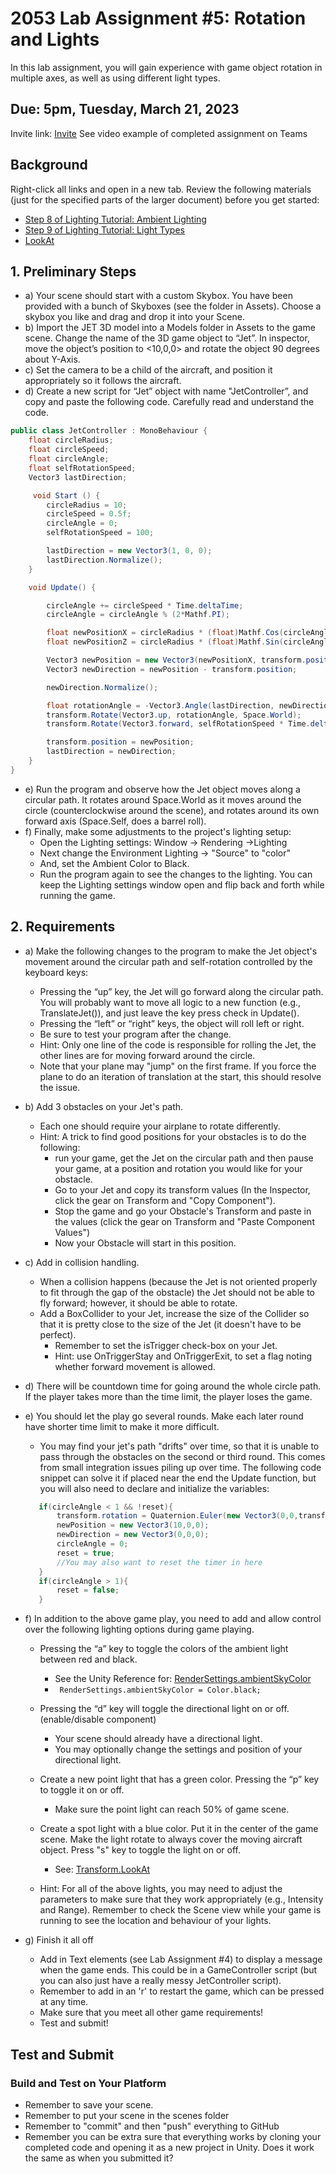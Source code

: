 # 2053 Lab Assignment #5: Rotation and Lights 

In this lab assignment, you will gain experience with game object rotation in multiple axes, as well as using different light types.

## Due: 5pm, Tuesday, March 21, 2023

Invite link: [Invite](https://classroom.github.com/a/qOKpf9wK)
See video example of completed assignment on Teams

## Background
Right-click all links and open in a new tab. Review the following materials (just for the specified parts of the larger document) before you get started:
 - [Step 8 of Lighting Tutorial: Ambient Lighting](https://learn.unity.com/tutorial/introduction-to-lighting-and-rendering#5c7f8528edbc2a002053b52f)
 - [Step 9 of Lighting Tutorial: Light Types](https://learn.unity.com/tutorial/introduction-to-lighting-and-rendering#5c7f8528edbc2a002053b530)
 - [LookAt](https://unity3d.com/learn/tutorials/topics/scripting/look)

## 1. Preliminary Steps
 - a) Your scene should start with a custom Skybox. You have been provided with a bunch of Skyboxes (see the folder in Assets). Choose a skybox you like and drag and drop it into your Scene.
 - b) Import the JET 3D model into a Models folder in Assets to the game scene. Change the name of the 3D game object to “Jet”. In inspector, move the object’s position to <10,0,0> and rotate the object 90 degrees about Y-Axis.
 - c) Set the camera to be a child of the aircraft, and position it appropriately so it follows the aircraft.
 - d) Create a new script for “Jet” object with name "JetController”, and copy and paste the following code. Carefully read and understand the code.
 
```csharp
public class JetController : MonoBehaviour {
    float circleRadius;
    float circleSpeed;
    float circleAngle;
    float selfRotationSpeed;
    Vector3 lastDirection;

     void Start () {
        circleRadius = 10;
        circleSpeed = 0.5f;
        circleAngle = 0;
        selfRotationSpeed = 100;

        lastDirection = new Vector3(1, 0, 0);
        lastDirection.Normalize();
    }

    void Update() {

        circleAngle += circleSpeed * Time.deltaTime;
        circleAngle = circleAngle % (2*Mathf.PI);

        float newPositionX = circleRadius * (float)Mathf.Cos(circleAngle);
        float newPositionZ = circleRadius * (float)Mathf.Sin(circleAngle);

        Vector3 newPosition = new Vector3(newPositionX, transform.position.y, newPositionZ);
        Vector3 newDirection = newPosition - transform.position;

        newDirection.Normalize();

        float rotationAngle = -Vector3.Angle(lastDirection, newDirection);
        transform.Rotate(Vector3.up, rotationAngle, Space.World);
        transform.Rotate(Vector3.forward, selfRotationSpeed * Time.deltaTime, Space.Self);

        transform.position = newPosition;
        lastDirection = newDirection;
    }
}
```
  - e) Run the program and observe how the Jet object moves along a circular path. It rotates around Space.World as it moves around the circle (counterclockwise around the scene), and rotates around its own forward axis (Space.Self, does a barrel roll).
  - f) Finally, make some adjustments to the project's lighting setup:
    + Open the Lighting settings: Window -> Rendering ->Lighting
    + Next change the Environment Lighting -> "Source" to "color"
    + And, set the Ambient Color to Black.
    + Run the program again to see the changes to the lighting. You can keep the Lighting settings window open and flip back and forth while running the game.

## 2. Requirements
 - a) Make the following changes to the program to make the Jet object's movement around the circular path and self-rotation controlled by the keyboard keys:
    + Pressing the “up” key, the Jet will go forward along the circular path. You will probably want to move all logic to a new function (e.g., TranslateJet()), and just leave the key press check in Update().
    + Pressing the “left” or “right” keys, the object will roll left or right.
    + Be sure to test your program after the change. 
    + Hint: Only one line of the code is responsible for rolling the Jet, the other lines are for moving forward around the circle.
    + Note that your plane may "jump" on the first frame. If you force the plane to do an iteration of translation at the start, this should resolve the issue.

 - b) Add 3 obstacles on your Jet's path. 
     + Each one should require your airplane to rotate differently.
     + Hint: A trick to find good positions for your obstacles is to do the following: 
       - run your game, get the Jet on the circular path and then pause your game, at a position and rotation you would like for your obstacle.
       - Go to your Jet and copy its transform values (In the Inspector, click the gear on Transform and "Copy Component"). 
       - Stop the game and go your Obstacle's Transform and paste in the values (click the gear on Transform and "Paste Component Values")
       - Now your Obstacle will start in this position. 
    
 - c) Add in collision handling.
     + When a collision happens (because the Jet is not oriented properly to fit through the gap of the obstacle) the Jet should not be able to fly forward; however, it should be able to rotate. 
     + Add a BoxCollider to your Jet, increase the size of the Collider so that it is pretty close to the size of the Jet (it doesn't have to be perfect).
         * Remember to set the isTrigger check-box on your Jet.
         * Hint: use OnTriggerStay and OnTriggerExit, to set a flag noting whether forward movement is allowed.

 - d) There will be countdown time for going around the whole circle path. If the player takes more than the time limit, the player loses the game.
 - e) You should let the play go several rounds. Make each later round have shorter time limit to make it more difficult.
     + You may find your jet's path "drifts" over time, so that it is unable to pass through the obstacles on the second or third round. This comes from small integration issues piling up over time. The following code snippet can solve it if placed near the end the Update function, but you will also need to declare and initialize the variables:
     ```csharp
        if(circleAngle < 1 && !reset){
            transform.rotation = Quaternion.Euler(new Vector3(0,0,transform.localEulerAngles[2]));
            newPosition = new Vector3(10,0,0);
            newDirection = new Vector3(0,0,0);
            circleAngle = 0;
            reset = true;
            //You may also want to reset the timer in here
        }
        if(circleAngle > 1){
            reset = false;
        }
     ```
 - f) In addition to the above game play, you need to add and allow control over the following lighting options during game playing.
     + Pressing the “a” key to toggle the colors of the ambient light between red and black.
         * See the Unity Reference for: [ RenderSettings.ambientSkyColor](https://docs.unity3d.com/ScriptReference/RenderSettings-ambientSkyColor.html)
         *  ``` RenderSettings.ambientSkyColor = Color.black;```

     + Pressing the “d” key will toggle the directional light on or off. (enable/disable component)
         * Your scene should already have a directional light.
         * You may optionally change the settings and position of your directional light.
         
     + Create a new point light that has a green color. Pressing the “p” key to toggle it on or off.
         * Make sure the point light can reach 50% of game scene. 

         
     + Create a spot light with a blue color. Put it in the center of the game scene. Make the light rotate to always cover the moving aircraft object. Press "s" key to toggle the light on or off.
         * See: [Transform.LookAt](https://docs.unity3d.com/ScriptReference/Transform.LookAt.html)

     
     + Hint: For all of the above lights, you may need to adjust the parameters to make sure that they work appropriately (e.g., Intensity and Range). Remember to check the Scene view while your game is running to see the location and behaviour of your lights.   

 - g) Finish it all off
     + Add in Text elements (see Lab Assignment #4) to display a message when the game ends. This could be in a GameController script (but you can also just have a really messy JetController script).
     + Remember to add in an 'r' to restart the game, which can be pressed at any time.
     + Make sure that you meet all other game requirements!
     + Test and submit!

## Test and Submit
### Build and Test on Your Platform
 - Remember to save your scene.
 - Remember to put your scene in the scenes folder
 - Remember to "commit" and then "push" everything to GitHub
 - Remember you can be extra sure that everything works by cloning your completed code and opening it as a new project in Unity. Does it work the same as when you submitted it?